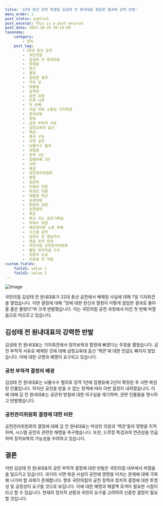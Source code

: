 ```yaml
---
title: '22대 총선 공천 파열음 김성태 전 원내대표 참담한 결과에 강력 반발'
menu_order: 1
post_status: publish
post_excerpt: This is a post excerpt
post_date: 2023-10-20 20:14:59
taxonomy:
    category:
        - 정치
    post_tag:
        - 22대 총선 공천
        -  국민의힘
        -  김성태 전 원내대표
        -  파열음
        -  헌신
        -  열정
        -  참담한 결과
        -  우리 당
        -  대통령
        -  윤핵관
        -  공천 과정
        -  터져 나온
        -  첫 번째
        -  이날 국회 소통관 기자회견
        -  정치보복
        -  함정
        -  공천 부적격 사유
        -  삼청교육대 출신
        -  핵관
        -  총선 구도
        -  지역 공천
        -  뇌물수수 혐의
        -  대법원
        -  징역 1년
        -  집행유예 2년
        -  사면
        -  복권
        -  공천관리위원회
        -  방침
        -  공관위
        -  이철규 의원
        -  박성민 의원
        -  대통령 측근
        -  공관위원
        -  헌법적 권한
        -  초헌법적
        -  핵관
        -  짜고 치는 공천기획설
        -  박대수 의원
        -  배은망덕한 노총 후배
        -  시스템 공천
        -  김경수 전 경남지사
        -  댓글 조작 유죄
        -  국민의힘 공천관리위원회
        -  불법 정치자금 수수
        -  의원직 상실
        -  이완영 전 의원
custom_fields:
    field1: value 1
    field2: value 2
---
```


![Image](https://imgnews.pstatic.net/image/025/2024/02/07/0003340222_001_20240207143101190.jpg?type=w647)


국민의힘 김성태 전 원내대표가 22대 총선 공천에서 배제된 사실에 대해 7일 기자회견을 열었습니다. 이번 결정에 대해 "당에 대한 헌신과 열정이 이렇게 참담한 결과로 돌아올 줄은 몰랐다"며 크게 반발했습니다. 이는 국민의힘 공천 과정에서 터진 첫 번째 파열음으로 떠오르고 있습니다.

## 김성태 전 원내대표의 강력한 반발
김성태 전 원내대표는 기자회견에서 정치보복과 함정에 빠졌다는 주장을 펼쳤습니다. 공천 부적격 사유로 배제된 것에 대해 삼청교육대 출신 '핵관'에 대한 언급도 빠지지 않았습니다. 이에 대한 규명과 해명이 요구되고 있습니다.

### 공천 부적격 결정의 배경
김성태 전 원내대표는 뇌물수수 혐의로 징역 1년에 집행유예 2년이 확정된 후 사면·복권된 인물입니다. 하지만 공천을 받을 수 없는 정책에 따라 이번 결정이 내려졌습니다. 이에 대해 김 전 원내대표는 공관위 방침에 대한 의구심을 제기하며, 관련 인물들을 명시하고 반발했습니다.

### 공천관리위원회 결정에 대한 비판
공천관리위원회의 결정에 대해 김 전 원내대표는 박성민 의원과 '핵관'들의 영향을 지적하며, 시스템 공천과 관련한 해명을 촉구했습니다. 또한, 드루킹 특검과의 연관성을 언급하며 정치보복의 가능성을 우려하고 있습니다.

## 결론
이번 김성태 전 원내대표의 공천 부적격 결정에 대한 반발은 국민의힘 내부에서 파열음을 일으키고 있습니다. 과거의 사면·복권 사실이 공천에 영향을 미치는 문제에 대해 극복해 나가야 할 과제가 존재합니다. 향후 국민의힘의 공천 정책과 정치적 결정에 대한 투명성 및 공정성이 요구될 것으로 보입니다. 이에 대한 해명과 해결책 모색이 필요한 시점이라고 할 수 있습니다. 현재의 정치적 상황과 국민의 요구를 고려하여 신중한 결정이 필요할 것입니다.
